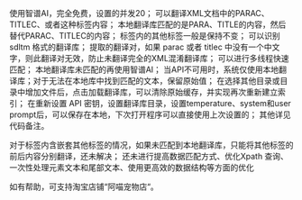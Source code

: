 使用智谱AI，完全免费，设置的并发20；
可以翻译XML文档中的PARAC、TITLEC、或者<parac id="A-C4E6C8F0ACC6996545E558177F84DCEC">这种标签内容；
本地翻译库匹配的是PARA、TITLE的内容，然后替代PARAC、TITLEC的内容；
标签内的其他标签一般是保持不变；
可以识别sdltm 格式的翻译库；
提取的翻译对，如果 parac 或者 titlec 中没有一个中文字，则此翻译对无效，防止未翻译完全的XML混淆翻译库；
可以进行多线程快速匹配；
本地翻译库未匹配的再使用智谱AI；
当API不可用时，系统仅使用本地翻译库；对于无法在本地库中找到匹配的文本，保留原始值；
在选择其他目录或目录中增加文件后，点击加载翻译库，可以清除原始缓存，并实现再次重新建立索引；
在重新设置 API 密钥，设置翻译库目录，设置temperature、system和user prompt后，可以保存在本地，下次打开程序可以直接使用上次设置的；
其他详见代码备注。

对于标签内含嵌套其他标签的情况，如果未匹配到本地翻译库，只能将其他标签的前后内容分别翻译，还未解决；
还未进行提高数据匹配方式、优化Xpath 查询、一次性处理元素文本和尾部文本、使用更高效的数据结构等方面的优化

如有帮助，可支持淘宝店铺“阿喵宠物店“。
